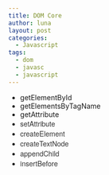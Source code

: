 ```yaml
---
title: DOM Core
author: luna
layout: post
categories:
  - Javascript
tags:
  - dom
  - javasc
  - javascript
---
```

*   getElementById
*   getElementsByTagName
*   getAttribute
*   <span style="color: #333333; font-family: 'Helvetica Neue', Helvetica, Arial, 'Nimbus Sans L', sans-serif; font-style: normal;">setAttribute</span>
*   <span style="color: #333333; font-family: 'Helvetica Neue', Helvetica, Arial, 'Nimbus Sans L', sans-serif; font-style: normal;">createElement</span>
*   <span style="color: #333333; font-family: 'Helvetica Neue', Helvetica, Arial, 'Nimbus Sans L', sans-serif; font-style: normal;">createTextNode</span>
*   <span style="color: #333333; font-family: 'Helvetica Neue', Helvetica, Arial, 'Nimbus Sans L', sans-serif; font-style: normal;">appendChild</span>
*   <span style="color: #333333; font-family: 'Helvetica Neue', Helvetica, Arial, 'Nimbus Sans L', sans-serif; font-style: normal;">insertBefore</span>